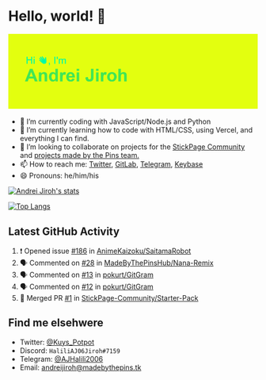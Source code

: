 # Hello, world! 👋

![](https://raw.githubusercontent.com/AndreiJirohHaliliDev2006/AndreiJirohHaliliDev2006/master/header.png)

- 🔭 I’m currently coding with JavaScript/Node.js and Python
- 🌱 I’m currently learning how to code with HTML/CSS, using Vercel, and everything I can find.
- 👯 I’m looking to collaborate on projects for the [StickPage Community](https://github.com/StickPage-Community) and [projects made by the Pins team.](https://github.com/MadeByThePinsHub)
- 📫 How to reach me: [Twitter](https://twitter.com/Kuys_Potpot), [GitLab](https://www.gitlab.com/AndreiJirohHaliliDev2006), [Telegram](https://t.me/AJHalili2006), [Keybase](https://keybase.io/ajhalilidev06)
- 😄 Pronouns: he/him/his

[![Andrei Jiroh's stats](https://gh-readme-stats-thepinsteam.vercel.app/api?username=AndreiJirohHaliliDev2006&count_private=true&include_all_commits=true)](https://github.com/anuraghazra/github-readme-stats)

[![Top Langs](https://gh-readme-stats-thepinsteam.vercel.app/api/top-langs/?username=AndreiJirohHaliliDev2006&layout=compact)](https://github.com/anuraghazra/github-readme-stats)

## Latest GitHub Activity

<!--START_SECTION:activity-->
1. ❗️ Opened issue [#186](https://github.com//AnimeKaizoku/SaitamaRobot/issues/186) in [AnimeKaizoku/SaitamaRobot](https://github.com//AnimeKaizoku/SaitamaRobot)
2. 🗣 Commented on [#28](https://github.com//MadeByThePinsHub/Nana-Remix/issues/28) in [MadeByThePinsHub/Nana-Remix](https://github.com//MadeByThePinsHub/Nana-Remix)
3. 🗣 Commented on [#13](https://github.com//pokurt/GitGram/issues/13) in [pokurt/GitGram](https://github.com//pokurt/GitGram)
4. 🗣 Commented on [#12](https://github.com//pokurt/GitGram/issues/12) in [pokurt/GitGram](https://github.com//pokurt/GitGram)
5. 🎉 Merged PR [#1](https://github.com//StickPage-Community/Starter-Pack/pull/1) in [StickPage-Community/Starter-Pack](https://github.com//StickPage-Community/Starter-Pack)
<!--END_SECTION:activity-->

## Find me elsehwere

* Twitter: [@Kuys_Potpot](https://twitter.com)
* Discord: `HaliliAJ06Jiroh#7159`
* Telegram: [@AJHalili2006](https://telegram.dog/AJHalili2006)
* Email: <andreijiroh@madebythepins.tk>
